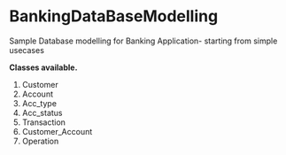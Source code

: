 # BankingDataBaseModelling
Sample Database modelling for Banking Application- starting from simple usecases

**Classes available.**
1. Customer
2. Account
3. Acc_type
4. Acc_status
5. Transaction
6. Customer_Account
7. Operation

